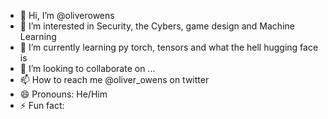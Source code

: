 - 👋 Hi, I’m @oliverowens
- 👀 I’m interested in Security, the Cybers, game design and Machine Learning
- 🌱 I’m currently learning py torch, tensors and what the hell hugging face is
- 💞️ I’m looking to collaborate on ...
- 📫 How to reach me @oliver_owens on twitter
- 😄 Pronouns: He/Him
- ⚡ Fun fact: 

<!---
oliverowens/oliverowens is a ✨ special ✨ repository because its `README.md` (this file) appears on your GitHub profile.
You can click the Preview link to take a look at your changes.
--->
